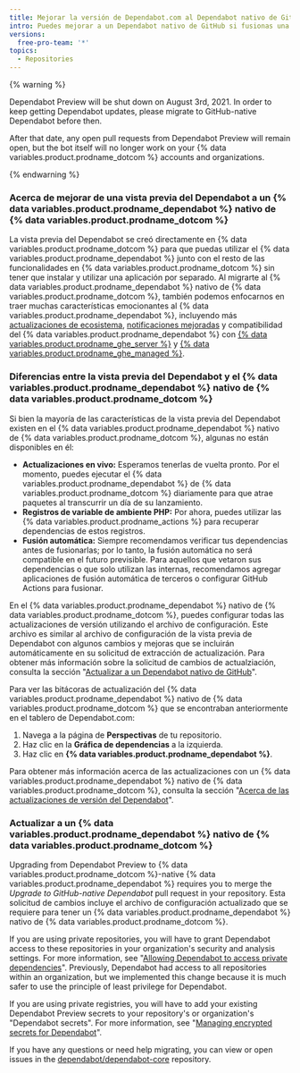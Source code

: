 ```yaml
---
title: Mejorar la versión de Dependabot.com al Dependabot nativo de GitHub
intro: Puedes mejorar a un Dependabot nativo de GitHub si fusionas una solicitud de cambios que permitirá a tus dependencias seguir actualizándose.
versions:
  free-pro-team: '*'
topics:
  - Repositories
---
```


{% warning %}

Dependabot Preview will be shut down on August 3rd, 2021. In order to keep getting Dependabot updates, please migrate to GitHub-native Dependabot before then.

After that date, any open pull requests from Dependabot Preview will remain open, but the bot itself will no longer work on your {% data variables.product.prodname_dotcom %} accounts and organizations.

{% endwarning %}

### Acerca de mejorar de una vista previa del Dependabot a un {% data variables.product.prodname_dependabot %} nativo de {% data variables.product.prodname_dotcom %}

La vista previa del Dependabot se creó directamente en {% data variables.product.prodname_dotcom %} para que puedas utilizar el {% data variables.product.prodname_dependabot %} junto con el resto de las funcionalidades en {% data variables.product.prodname_dotcom %} sin tener que instalar y utilizar una aplicación por separado. Al migrarte al {% data variables.product.prodname_dependabot %} nativo de {% data variables.product.prodname_dotcom %}, también podemos enfocarnos en traer muchas características emocionantes al {% data variables.product.prodname_dependabot %}, incluyendo más [actualizaciones de ecosistema](https://github.com/github/roadmap/issues/150), [notificaciones mejoradas](https://github.com/github/roadmap/issues/133) y compatibilidad del {% data variables.product.prodname_dependabot %} con [{% data variables.product.prodname_ghe_server %}](https://github.com/github/roadmap/issues/86) y [{% data variables.product.prodname_ghe_managed %}](https://github.com/github/roadmap/issues/135).

### Diferencias entre la vista previa del Dependabot y el {% data variables.product.prodname_dependabot %} nativo de {% data variables.product.prodname_dotcom %}

Si bien la mayoría de las características de la vista previa del Dependabot existen en el {% data variables.product.prodname_dependabot %} nativo de {% data variables.product.prodname_dotcom %}, algunas no están disponibles en él:
- **Actualizaciones en vivo:** Esperamos tenerlas de vuelta pronto. Por el momento, puedes ejecutar el {% data variables.product.prodname_dependabot %} de {% data variables.product.prodname_dotcom %} diariamente para que atrae paquetes al transcurrir un día de su lanzamiento.
- **Registros de variable de ambiente PHP:** Por ahora, puedes utilizar las {% data variables.product.prodname_actions %} para recuperar dependencias de estos registros.
- **Fusión automática:** Siempre recomendamos verificar tus dependencias antes de fusionarlas; por lo tanto, la fusión automática no será compatible en el futuro previsible. Para aquellos que vetaron sus dependencias o que solo utilizan las internas, recomendamos agregar aplicaciones de fusión automática de terceros o configurar GitHub Actions para fusionar.

En el {% data variables.product.prodname_dependabot %} nativo de {% data variables.product.prodname_dotcom %}, puedes configurar todas las actualizaciones de versión utilizando el archivo de configuración. Este archivo es similar al archivo de configuración de la vista previa de Dependabot con algunos cambios y mejoras que se incluirán automáticamente en su solicitud de extracción de actualización. Para obtener más información sobre la solicitud de cambios de actualziación, consulta la sección "[Actualizar a un Dependabot nativo de GitHub](/code-security/supply-chain-security/upgrading-from-dependabotcom-to-github-native-dependabot#upgrading-to-github-native-dependabot)".

Para ver las bitácoras de actualización del {% data variables.product.prodname_dependabot %} nativo de {% data variables.product.prodname_dotcom %} que se encontraban anteriormente en el tablero de Dependabot.com:

  1. Navega a la página de **Perspectivas** de tu repositorio.
  2. Haz clic en la **Gráfica de dependencias** a la izquierda.
  3. Haz clic en **{% data variables.product.prodname_dependabot %}**.

Para obtener más información acerca de las actualizaciones con un {% data variables.product.prodname_dependabot %} nativo de {% data variables.product.prodname_dotcom %}, consulta la sección "[Acerca de las actualizaciones de versión del Dependabot](/code-security/supply-chain-security/about-dependabot-version-updates)".

### Actualizar a un {% data variables.product.prodname_dependabot %} nativo de {% data variables.product.prodname_dotcom %}

Upgrading from Dependabot Preview to {% data variables.product.prodname_dotcom %}-native {% data variables.product.prodname_dependabot %} requires you to merge the *Upgrade to GitHub-native Dependabot* pull request in your repository. Esta solicitud de cambios incluye el archivo de configuración actualizado que se requiere para tener un {% data variables.product.prodname_dependabot %} nativo de {% data variables.product.prodname_dotcom %}.

If you are using private repositories, you will have to grant Dependabot access to these repositories in your organization's security and analysis settings. For more information, see "[Allowing Dependabot to access private dependencies](/organizations/keeping-your-organization-secure/managing-security-and-analysis-settings-for-your-organization#allowing-dependabot-to-access-private-dependencies)". Previously, Dependabot had access to all repositories within an organization, but we implemented this change because it is much safer to use the principle of least privilege for Dependabot.

If you are using private registries, you will have to add your existing Dependabot Preview secrets to your repository's or organization's "Dependabot secrets". For more information, see "[Managing encrypted secrets for Dependabot](/code-security/supply-chain-security/managing-encrypted-secrets-for-dependabot)".

If you have any questions or need help migrating, you can view or open issues in the [dependabot/dependabot-core](https://github.com/dependabot/dependabot-core/issues/new?assignees=%40dependabot%2Fpreview-migration-reviewers&labels=E%3A+preview-migration&template=migration-issue.md&title=) repository.

